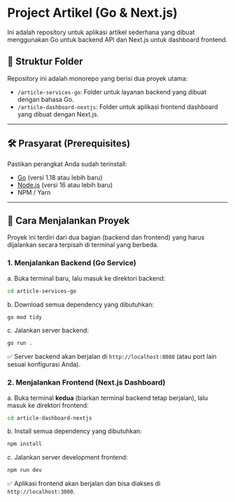 # Project Artikel (Go & Next.js)

Ini adalah repository untuk aplikasi artikel sederhana yang dibuat menggunakan Go untuk backend API dan Next.js untuk dashboard frontend.

## 📂 Struktur Folder

Repository ini adalah monorepo yang berisi dua proyek utama:

- `/article-services-go`: Folder untuk layanan backend yang dibuat dengan bahasa Go.
- `/article-dashboard-nextjs`: Folder untuk aplikasi frontend dashboard yang dibuat dengan Next.js.

---

## 🛠️ Prasyarat (Prerequisites)

Pastikan perangkat Anda sudah terinstall:

- [Go](https://go.dev/doc/install) (versi 1.18 atau lebih baru)
- [Node.js](https://nodejs.org/en/) (versi 16 atau lebih baru)
- NPM / Yarn

---

## 🚀 Cara Menjalankan Proyek

Proyek ini terdiri dari dua bagian (backend dan frontend) yang harus dijalankan secara terpisah di terminal yang berbeda.

### 1. Menjalankan Backend (Go Service)

a. Buka terminal baru, lalu masuk ke direktori backend:

```bash
cd article-services-go
```

b. Download semua dependency yang dibutuhkan:

```bash
go mod tidy
```

c. Jalankan server backend:

```bash
go run .
```

✅ Server backend akan berjalan di `http://localhost:8080` (atau port lain sesuai konfigurasi Anda).

### 2. Menjalankan Frontend (Next.js Dashboard)

a. Buka terminal **kedua** (biarkan terminal backend tetap berjalan), lalu masuk ke direktori frontend:

```bash
cd article-dashboard-nextjs
```

b. Install semua dependency yang dibutuhkan:

```bash
npm install
```

c. Jalankan server development frontend:

```bash
npm run dev
```

✅ Aplikasi frontend akan berjalan dan bisa diakses di `http://localhost:3000`.
